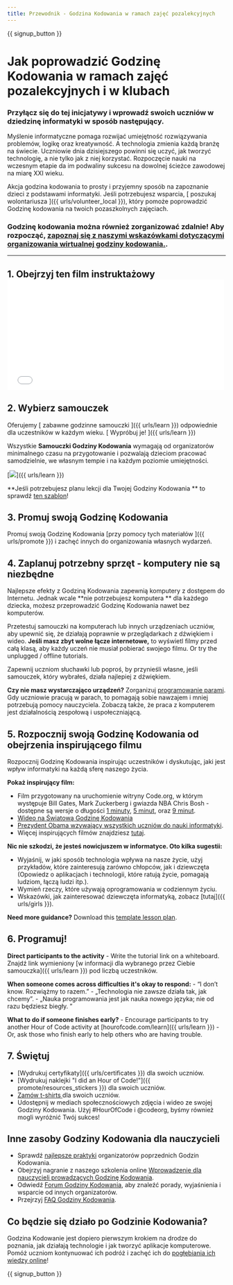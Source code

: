 ```yaml
---
title: Przewodnik - Godzina Kodowania w ramach zajęć pozalekcyjnych
---
```


{{ signup_button }}

# Jak poprowadzić Godzinę Kodowania w ramach zajęć pozalekcyjnych i w klubach

### Przyłącz się do tej inicjatywy i wprowadź swoich uczniów w dziedzinę informatyki w sposób następujący.

Myślenie informatyczne pomaga rozwijać umiejętność rozwiązywania problemów, logikę oraz kreatywność. A technologia zmienia każdą branżę na świecie. Uczniowie dnia dzisiejszego powinni się uczyć, jak tworzyć technologię, a nie tylko jak z niej korzystać. Rozpoczęcie nauki na wczesnym etapie da im podwaliny sukcesu na dowolnej ścieżce zawodowej na miarę XXI wieku.

Akcja godzina kodowania to prosty i przyjemny sposób na zapoznanie dzieci z podstawami informatyki. Jeśli potrzebujesz wsparcia, [ poszukaj wolontariusza ]({{ urls/volunteer_local }}), który pomoże poprowadzić Godzinę kodowania na twoich pozaszkolnych zajęciach.

### Godzinę kodowania można również zorganizować zdalnie! Aby rozpocząć, [zapoznaj się z naszymi wskazówkami dotyczącymi organizowania wirtualnej godziny kodowania.](https://hourofcode.com/us/how-to/virtual).

* * *

## 1. Obejrzyj ten film instruktażowy <iframe width="500" height="255" src="//www.youtube.com/embed/SrnvvWDm73k" frameborder="0" allowfullscreen mark="crwd-mark"></iframe> 

## 2. Wybierz samouczek

Oferujemy [ zabawne godzinne samouczki ]({{ urls/learn }}) odpowiednie dla uczestników w każdym wieku. [ Wypróbuj je! ]({{ urls/learn }})

Wszystkie **Samouczki Godziny Kodowania** wymagają od organizatorów minimalnego czasu na przygotowanie i pozwalają dzieciom pracować samodzielnie, we własnym tempie i na każdym poziomie umiejętności.</p> 

[![](/images/fit-700/tutorials.png)]({{ urls/learn }})

**Jeśli potrzebujesz planu lekcji dla Twojej Godziny Kodowania ** to sprawdź [ ten szablon](/files/AfterschoolEducatorLessonPlanOutline.docx)!

## 3. Promuj swoją Godzinę Kodowania

Promuj swoją Godzinę Kodowania [przy pomocy tych materiałów ]({{ urls/promote }}) i zachęć innych do organizowania własnych wydarzeń.

## 4. Zaplanuj potrzebny sprzęt - komputery nie są niezbędne

Najlepsze efekty z Godziną Kodowania zapewnią komputery z dostępem do Internetu. Jednak wcale **nie potrzebujesz komputera ** dla każdego dziecka, możesz przeprowadzić Godzinę Kodowania nawet bez komputerów.

Przetestuj samouczki na komputerach lub innych urządzeniach uczniów, aby upewnić się, że działają poprawnie w przeglądarkach z dźwiękiem i wideo. **Jeśli masz zbyt wolne łącze internetowe,** to wyświetl filmy przed całą klasą, aby każdy uczeń nie musiał pobierać swojego filmu. Or try the unplugged / offline tutorials.

Zapewnij uczniom słuchawki lub poproś, by przynieśli własne, jeśli samouczek, który wybrałeś, działa najlepiej z dźwiękiem.

**Czy nie masz wystarczająco urządzeń?** Zorganizuj [programowanie parami](https://www.youtube.com/watch?v=vgkahOzFH2Q). Gdy uczniowie pracują w parach, to pomagają sobie nawzajem i mniej potrzebują pomocy nauczyciela. Zobaczą także, że praca z komputerem jest działalnością zespołową i uspołeczniającą.

## 5. Rozpocznij swoją Godzinę Kodowania od obejrzenia inspirującego filmu

Rozpocznij Godzinę Kodowania inspirując uczestników i dyskutując, jaki jest wpływ informatyki na każdą sferę naszego życia.

**Pokaż inspirujący film:**

- Film przygotowany na uruchomienie witryny Code.org, w którym występuje Bill Gates, Mark Zuckerberg i gwiazda NBA Chris Bosh - dostępne są wersje o długości [1 minuty](https://www.youtube.com/watch?v=qYZF6oIZtfc), [5 minut](https://www.youtube.com/watch?v=nKIu9yen5nc), oraz [9 minut](https://www.youtube.com/watch?v=dU1xS07N-FA).
- [ Wideo na Światową Godzinę Kodowania](https://www.youtube.com/watch?v=KsOIlDT145A)
- [ Prezydent Obama wzywający wszystkich uczniów do nauki informatyki](https://www.youtube.com/watch?v=6XvmhE1J9PY).
- Więcej inspirujących filmów znajdziesz [tutaj](https://www.youtube.com/playlist?list=PLzdnOPI1iJNfpD8i4Sx7U0y2MccnrNZuP).

**Nic nie szkodzi, że jesteś nowicjuszem w informatyce. Oto kilka sugestii:**

- Wyjaśnij, w jaki sposób technologia wpływa na nasze życie, użyj przykładów, które zainteresują zarówno chłopców, jak i dziewczęta (Opowiedz o aplikacjach i technologii, które ratują życie, pomagają ludziom, łączą ludzi itp.).
- Wymień rzeczy, które używają oprogramowania w codziennym życiu.
- Wskazówki, jak zainteresować dziewczęta informatyką, zobacz [tutaj]({{ urls/girls }}).

**Need more guidance?** Download this [template lesson plan](/files/AfterschoolEducatorLessonPlanOutline.docx).

## 6. Programuj!

**Direct participants to the activity** - Write the tutorial link on a whiteboard. Znajdź link wymieniony [w informacji dla wybranego przez Ciebie samouczka]({{ urls/learn }}) pod liczbą uczestników.

**When someone comes across difficulties it's okay to respond:** - “I don’t know. Rozwiążmy to razem.” - „Technologia nie zawsze działa tak, jak chcemy”. - „Nauka programowania jest jak nauka nowego języka; nie od razu będziesz biegły. ”

**What to do if someone finishes early?** - Encourage participants to try another Hour of Code activity at [hourofcode.com/learn]({{ urls/learn }}) - Or, ask those who finish early to help others who are having trouble.

## 7. Świętuj

- [Wydrukuj certyfikaty]({{ urls/certificates }}) dla swoich uczniów.
- [Wydrukuj naklejki "I did an Hour of Code!"]({{ promote/resources_stickers }}) dla swoich uczniów.
- [Zamów t-shirts ](http://blog.code.org/post/132608499493/hour-of-code-shirts-and-more) dla swoich uczniów.
- Udostępnij w mediach społecznościowych zdjęcia i wideo ze swojej Godziny Kodowania. Użyj #HourOfCode i @codeorg, byśmy również mogli wyróżnić Twój sukces!

## Inne zasoby Godziny Kodowania dla nauczycieli

- Sprawdź [najlepsze praktyki](http://www.slideshare.net/TeachCode/hour-of-code-best-practices-for-successful-educators-51273466) organizatorów poprzednich Godzin Kodowania.
- Obejrzyj nagranie z naszego szkolenia online [Wprowadzenie dla nauczycieli prowadzących Godzinę Kodowania](https://youtu.be/EJeMeSW2-Mw).
- Odwiedź [Forum Godziny Kodowania](http://forum.code.org/c/plc/hour-of-code), aby znaleźć porady, wyjaśnienia i wsparcie od innych organizatorów.
- Przejrzyj [FAQ Godziny Kodowania](https://support.code.org/hc/en-us/categories/200147083-Hour-of-Code).

## Co będzie się działo po Godzinie Kodowania?

Godzina Kodowanie jest dopiero pierwszym krokiem na drodze do poznania, jak działają technologie i jak tworzyć aplikacje komputerowe. Pomóż uczniom kontynuować ich podróż i zachęć ich do [pogłębiania ich wiedzy online](/beyond)!

{{ signup_button }}